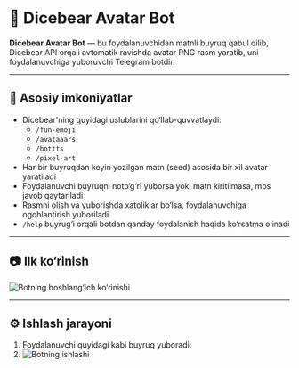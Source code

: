 # 🤖 Dicebear Avatar Bot

**Dicebear Avatar Bot** — bu foydalanuvchidan matnli buyruq qabul qilib, Dicebear API orqali avtomatik ravishda avatar PNG rasm yaratib, uni foydalanuvchiga yuboruvchi Telegram botdir.

---

## 🧩 Asosiy imkoniyatlar

- Dicebear'ning quyidagi uslublarini qo‘llab-quvvatlaydi:
  - `/fun-emoji`
  - `/avataaars`
  - `/bottts`
  - `/pixel-art`
- Har bir buyruqdan keyin yozilgan matn (seed) asosida bir xil avatar yaratiladi
- Foydalanuvchi buyruqni noto‘g‘ri yuborsa yoki matn kiritilmasa, mos javob qaytariladi
- Rasmni olish va yuborishda xatoliklar bo‘lsa, foydalanuvchiga ogohlantirish yuboriladi
- `/help` buyrug‘i orqali botdan qanday foydalanish haqida ko‘rsatma olinadi

---

## 📷 Ilk ko‘rinish

![Botning boshlang‘ich ko‘rinishi](./Images/Main.jng)

---

## ⚙️ Ishlash jarayoni

1. Foydalanuvchi quyidagi kabi buyruq yuboradi:
2. ![Botning ishlashi](./Images/Usage.jng)
